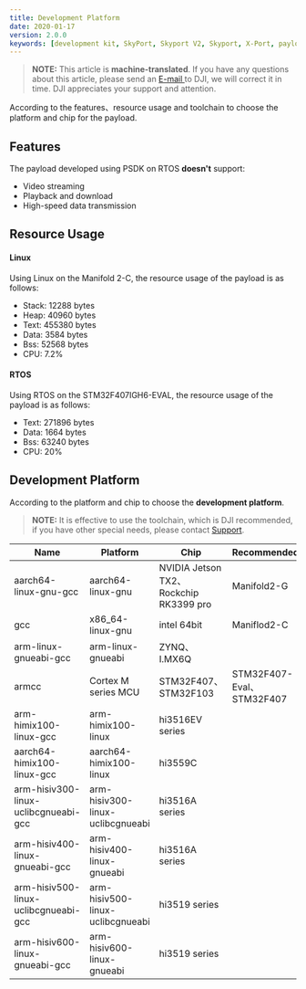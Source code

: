 ```yaml
---
title: Development Platform
date: 2020-01-17
version: 2.0.0
keywords: [development kit, SkyPort, Skyport V2, Skyport, X-Port, payload, ]
---
```

> **NOTE:** This article is **machine-translated**. If you have any questions about this article, please send an <a href="mailto:dev@dji.com">E-mail </a>to DJI, we will correct it in time. DJI appreciates your support and attention.

According to the features、resource usage and toolchain to choose the platform and chip for the payload.

## Features
The payload developed using PSDK on RTOS **doesn't** support:
* Video streaming
* Playback and download
* High-speed data transmission

## Resource Usage
#### Linux
Using Linux on the Manifold 2-C, the resource usage of the payload is as follows:       
* Stack: 12288 bytes
* Heap: 40960 bytes
* Text: 455380 bytes
* Data: 3584 bytes
* Bss: 52568 bytes
* CPU: 7.2%

#### RTOS 
Using RTOS on the STM32F407IGH6-EVAL, the resource usage of the payload is as follows:  
* Text: 271896 bytes
* Data: 1664 bytes
* Bss: 63240 bytes
* CPU: 20%

## Development Platform
According to the platform and chip to choose the **development platform**.
> **NOTE:** It is effective to use the toolchain, which is DJI recommended, if you have other special needs, please contact <a href="mailto:dev@dji.com">Support</a>.

<table id="toolchain">
<thead>
<tr>
<th>Name</th>
<th>Platform</th>
<th>Chip</th>
<th>Recommended</th>
</tr>
</thead>
<tbody>
<tr>
<td>aarch64-linux-gnu-gcc</td>
<td>aarch64-linux-gnu</td>
<td>NVIDIA Jetson TX2、Rockchip RK3399 pro</td>
<td>Manifold2-G</td>
</tr>
<tr>
<td>gcc</td>
<td>x86_64-linux-gnu</td>
<td>intel 64bit</td>
<td>Maniflod2-C</td>
</tr>
<tr>
<td>arm-linux-gnueabi-gcc</td>
<td>arm-linux-gnueabi</td>
<td>ZYNQ、I.MX6Q</td>
<td></td>
</tr>
<tr>
<td>armcc</td>
<td>Cortex M series MCU</td>
<td>STM32F407、STM32F103</td>
<td>STM32F407-Eval、STM32F407</td>
</tr>
<tr>
<td>arm-himix100-linux-gcc</td>
<td>arm-himix100-linux</td>
<td>hi3516EV series</td>
<td></td>
</tr>
<tr>
<td>aarch64-himix100-linux-gcc</td>
<td>aarch64-himix100-linux</td>
<td>hi3559C</td>
<td></td>
</tr>
<tr>
<td>arm-hisiv300-linux-uclibcgnueabi-gcc</td>
<td>arm-hisiv300-linux-uclibcgnueabi</td>
<td>hi3516A series</td>
<td></td>
</tr>
<tr>
<td>arm-hisiv400-linux-gnueabi-gcc</td>
<td>arm-hisiv400-linux-gnueabi</td>
<td>hi3516A series</td>
<td></td>
</tr>
<tr>
<td>arm-hisiv500-linux-uclibcgnueabi-gcc</td>
<td>arm-hisiv500-linux-uclibcgnueabi</td>
<td>hi3519 series</td>
<td></td>
</tr>
<tr>
<td>arm-hisiv600-linux-gnueabi-gcc</td>
<td>arm-hisiv600-linux-gnueabi</td>
<td>hi3519 series</td>
<td></td>
</tr>
</tbody>
</table>